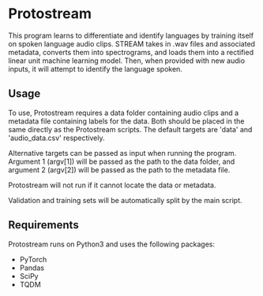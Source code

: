 # Protostream 

This program learns to differentiate and identify languages by training itself on spoken language audio clips. STREAM takes in .wav files and associated metadata, converts them into spectrograms, and loads them into a rectified linear unit machine learning model. Then, when provided with new audio inputs, it will attempt to identify the language spoken. 

## Usage

To use, Protostream requires a data folder containing audio clips and a metadata file containing labels for the data. Both should be placed in the same directly as the Protostream scripts. The default targets are 'data' and 'audio_data.csv' respectively. 

Alternative targets can be passed as input when running the program. Argument 1 (argv[1]) will be passed as the path to the data folder, and argument 2 (argv[2]) will be passed as the path to the metadata file. 

Protostream will not run if it cannot locate the data or metadata. 

Validation and training sets will be automatically split by the main script. 

## Requirements

Protostream runs on Python3 and uses the following packages:
- PyTorch
- Pandas
- SciPy 
- TQDM

